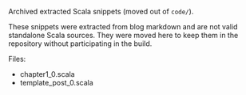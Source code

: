 Archived extracted Scala snippets (moved out of `code/`).

These snippets were extracted from blog markdown and are not valid standalone
Scala sources. They were moved here to keep them in the repository without
participating in the build.

Files:
- chapter1_0.scala
- template_post_0.scala
